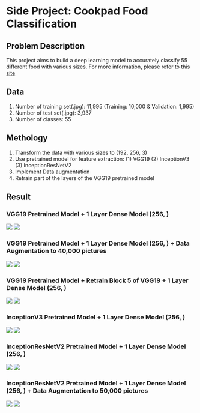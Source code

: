 # Side Project: Cookpad Food Classification

## Problem Description
This project aims to build a deep learning model to accurately classify 55 different food with various sizes. For more information, please refer to this [site](https://deepanalytics.jp/compe/59)

## Data 
1. Number of training set(.jpg): 11,995 (Training: 10,000 & Validation: 1,995)
2. Number of test set(.jpg): 3,937
3. Number of classes: 55

## Methology 
1. Transform the data with various sizes to (192, 256, 3)
2. Use pretrained model for feature extraction:
	(1) VGG19
	(2) InceptionV3
	(3) InceptionResNetV2
3. Implement Data augmentation
4. Retrain part of the layers of the VGG19 pretrained model

## Result

### VGG19 Pretrained Model + 1 Layer Dense Model (256, ) 
<img src="https://github.com/lwkuant/Side_project_Cookpad_Food_Classification/blob/master/Image/Accuracy_VGG19_1_layer_256.png">
<img src="https://github.com/lwkuant/Side_project_Cookpad_Food_Classification/blob/master/Image/Loss_VGG19_1_layer_256.png">

### VGG19 Pretrained Model + 1 Layer Dense Model (256, ) + Data Augmentation to 40,000 pictures
<img src="https://github.com/lwkuant/Side_project_Cookpad_Food_Classification/blob/master/Image/Accuracy_VGG19_Data_Augmentation_40k_1_layer_256.png">
<img src="https://github.com/lwkuant/Side_project_Cookpad_Food_Classification/blob/master/Image/Loss_VGG19_Data_Augmentation_40k_1_layer_256.png">

### VGG19 Pretrained Model + Retrain Block 5 of VGG19 + 1 Layer Dense Model (256, )
<img src="https://github.com/lwkuant/Side_project_Cookpad_Food_Classification/blob/master/Image/Accuracy_VGG19_Retraining_Block5_1_layer_256.png">
<img src="https://github.com/lwkuant/Side_project_Cookpad_Food_Classification/blob/master/Image/Loss_VGG19_Retraining_Block5_1_layer_256.png">

### InceptionV3 Pretrained Model + 1 Layer Dense Model (256, ) 
<img src="https://github.com/lwkuant/Side_project_Cookpad_Food_Classification/blob/master/Image/Accuracy_InceptionV3_1_layer_256.png">
<img src="https://github.com/lwkuant/Side_project_Cookpad_Food_Classification/blob/master/Image/Loss_InceptionV3_1_layer_256.png">

### InceptionResNetV2 Pretrained Model + 1 Layer Dense Model (256, ) 
<img src="https://github.com/lwkuant/Side_project_Cookpad_Food_Classification/blob/master/Image/Accuracy_InceptionResNetV2_1_layer_256.png">
<img src="https://github.com/lwkuant/Side_project_Cookpad_Food_Classification/blob/master/Image/Loss_InceptionResNetV2_1_layer_256.png">

### InceptionResNetV2 Pretrained Model + 1 Layer Dense Model (256, ) + Data Augmentation to 50,000 pictures
<img src="https://github.com/lwkuant/Side_project_Cookpad_Food_Classification/blob/master/Image/Accuracy_InceptionResNetV2_Data_Augmentation_50k_1_layer_256.png">
<img src="https://github.com/lwkuant/Side_project_Cookpad_Food_Classification/blob/master/Image/Loss_InceptionResNetV2_Data_Augmentation_50k_1_layer_256.png">